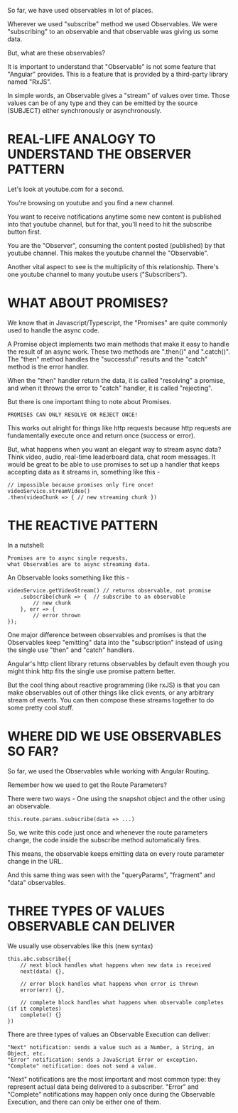 So far, we have used observables in lot of places.

Wherever we used "subscribe" method we used Observables. We were "subscribing" to an observable and that observable was giving us some data.

But, what are these observables?

It is important to understand that "Observable" is not some feature that "Angular" provides. This is a feature that is provided by a third-party library named "RxJS". 

In simple words, an Observable gives a "stream" of values over time.
Those values can be of any type and they can be emitted by the source (SUBJECT) either synchronously or asynchronously.

# REAL-LIFE ANALOGY TO UNDERSTAND THE OBSERVER PATTERN

Let's look at youtube.com for a second. 

You're browsing on youtube and you find a new channel. 

You want to receive notifications anytime some new content is published into that youtube channel, but for that, you'll need to hit the subscribe button first. 

You are the "Observer", consuming the content posted (published) by that youtube channel. This makes the youtube channel the "Observable". 

Another vital aspect to see is the multiplicity of this relationship. There's one youtube channel to many youtube users ("Subscribers").

# WHAT ABOUT PROMISES?

We know that in Javascript/Typescript, the "Promises" are quite commonly used to handle the async code. 

A Promise object implements two main methods that make it easy to handle the result of an async work. These two methods are ".then()" and ".catch()". The "then" method handles the "successful" results and the "catch" method is the error handler.

When the "then" handler return the data, it is called "resolving" a promise, and when it throws the error to "catch" handler, it is called "rejecting".

But there is one important thing to note about Promises.

    PROMISES CAN ONLY RESOLVE OR REJECT ONCE!

This works out alright for things like http requests because http requests are fundamentally execute once and return once (success or error).

But, what happens when you want an elegant way to stream async data? Think video, audio, real-time leaderboard data, chat room messages. It would be great to be able to use promises to set up a handler that keeps accepting data as it streams in, something like this -

    // impossible because promises only fire once!
    videoService.streamVideo()
    .then(videoChunk => { // new streaming chunk })

# THE REACTIVE PATTERN

In a nutshell: 

    Promises are to async single requests, 
    what Observables are to async streaming data.


An Observable looks something like this - 

    videoService.getVideoStream() // returns observable, not promise
        .subscribe(chunk => {  // subscribe to an observable
            // new chunk
        }, err => {
            // error thrown
    });

One major difference between observables and promises is that the Observables keep "emitting" data into the "subscription" instead of using the single use "then" and "catch" handlers.

Angular's http client library returns observables by default even though you might think http fits the single use promise pattern better. 

But the cool thing about reactive programming (like rxJS) is that you can make observables out of other things like click events, or any arbitrary stream of events. You can then compose these streams together to do some pretty cool stuff.

# WHERE DID WE USE OBSERVABLES SO FAR?

So far, we used the Observables while working with Angular Routing.

Remember how we used to get the Route Parameters? 

There were two ways - One using the snapshot object and the other using an observable.

    this.route.params.subscribe(data => ...)

So, we write this code just once and whenever the route parameters change, the code inside the subscribe method automatically fires.

This means, the observable keeps emitting data on every route parameter change in the URL.

And this same thing was seen with the "queryParams",  "fragment" and "data" observables.


# THREE TYPES OF VALUES OBSERVABLE CAN DELIVER

We usually use observables like this (new syntax) 

    this.abc.subscribe({
        // next block handles what happens when new data is received
        next(data) {},

        // error block handles what happens when error is thrown
        error(err) {},

        // complete block handles what happens when observable completes (if it completes)
        complete() {}
    })


There are three types of values an Observable Execution can deliver:

    "Next" notification: sends a value such as a Number, a String, an Object, etc.
    "Error" notification: sends a JavaScript Error or exception.
    "Complete" notification: does not send a value.


"Next" notifications are the most important and most common type: they represent actual data being delivered to a subscriber. "Error" and "Complete" notifications may happen only once during the Observable Execution, and there can only be either one of them.
